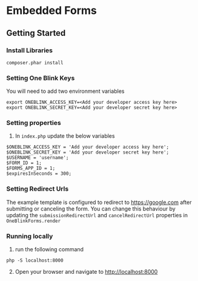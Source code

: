 # Embedded Forms

## Getting Started

### Install Libraries

```
composer.phar install
```

### Setting One Blink Keys

You will need to add two environment variables

```
export ONEBLINK_ACCESS_KEY=<Add your developer access key here>
export ONEBLINK_SECRET_KEY=<Add your developer secret key here>
```

### Setting properties

1. In `index.php` update the below variables

```
$ONEBLINK_ACCESS_KEY = 'Add your developer access key here';
$ONEBLINK_SECRET_KEY = 'Add your developer secret key here';
$USERNAME = 'username';
$FORM_ID = 1;
$FORMS_APP_ID = 1;
$expiresInSeconds = 300;
```

### Setting Redirect Urls

The example template is configured to redirect to https://google.com after submitting or canceling the form.
You can change this behaviour by updating the `submissionRedirectUrl` and `cancelRedirectUrl` properties in `OneBlinkForms.render`

### Running locally

1. run the following command

```
php -S localhost:8000
```

2. Open your browser and navigate to [http://localhost:8000](http://localhost:8000)
